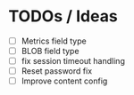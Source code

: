 # TODOs / Ideas

- [ ] Metrics field type
- [ ] BLOB field type
- [ ] fix session timeout handling 
- [ ] Reset password fix
- [ ] Improve content config